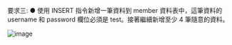 要求三:
● 使用 INSERT 指令新增一筆資料到 member 資料表中，這筆資料的 username 和
password 欄位必須是 test。接著繼續新增至少 4 筆隨意的資料。

![image](https://user-images.githubusercontent.com/94062367/150899762-93e15005-5860-4769-8f9e-1796bac29a18.png)
